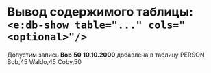 # Вывод содержимого таблицы: `<e:db-show table="..." cols="<optional>"/>`

<div>
    <e:summary/>
    <e:example name="Пустая таблица">
        <e:then print="true">
            <e:db-show table="PERSON" cols="NAME"/>
            <e:db-show table="PERSON"/>
        </e:then>
    </e:example>
    <e:example name="Не пустая таблица">
        <e:given>
            Допустим запись <b c:set="#name">Bob</b>
                            <b c:set="#age">50</b>
                            <b c:set="#bd">10.10.2000</b>
            <span c:assertTrue="addRecord(#name, #age, #bd)">добавлена</span> в таблицу PERSON
        </e:given>
        <e:then print="true">
            <e:db-show table="PERSON" cols="NAME, *AGE, **BIRTHDAY"/>
        </e:then>
    </e:example>
    <e:example name="Фильтрация таблицы">
        <e:given>
            <e:db-set caption="Содержимое таблицы PERSON" table="PERSON" cols="NAME, AGE">
                <row>Bob,45</row>
                <row>Waldo,45</row>
                <row>Coby,50</row>
            </e:db-set>
        </e:given>
        <e:then print="true">
            <e:db-show table="PERSON" caption="Caption" cols="NAME, *AGE" where="AGE=45;NAME=Waldo"/>
        </e:then>
    </e:example>
</div>